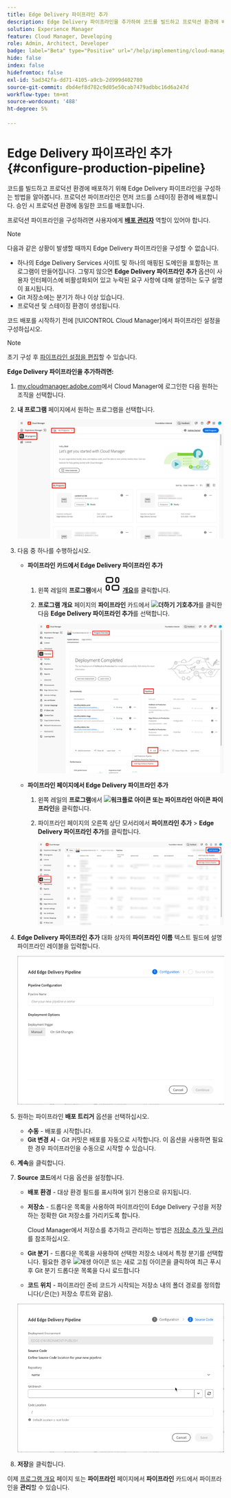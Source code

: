 ```yaml
---
title: Edge Delivery 파이프라인 추가
description: Edge Delivery 파이프라인을 추가하여 코드를 빌드하고 프로덕션 환경에 배포하는 방법을 알아봅니다.
solution: Experience Manager
feature: Cloud Manager, Developing
role: Admin, Architect, Developer
badge: label="Beta" type="Positive" url="/help/implementing/cloud-manager/release-notes/current.md#gitlab-bitbucket"
hide: false
index: false
hidefromtoc: false
exl-id: 5ad342fa-dd71-4105-a9cb-2d999d402780
source-git-commit: dbd4ef8d782c9d05e50cab7479adbbc16d6a247d
workflow-type: tm+mt
source-wordcount: '488'
ht-degree: 5%

---
```


# Edge Delivery 파이프라인 추가 {#configure-production-pipeline}

코드를 빌드하고 프로덕션 환경에 배포하기 위해 Edge Delivery 파이프라인을 구성하는 방법을 알아봅니다. 프로덕션 파이프라인은 먼저 코드를 스테이징 환경에 배포합니다. 승인 시 프로덕션 환경에 동일한 코드를 배포합니다.

프로덕션 파이프라인을 구성하려면 사용자에게 **[배포 관리자](/help/onboarding/cloud-manager-introduction.md#role-based-permissions)** 역할이 있어야 합니다.

>[!NOTE]
>
>다음과 같은 상황이 발생할 때까지 Edge Delivery 파이프라인을 구성할 수 없습니다.
>
>* 하나의 Edge Delivery Services 사이트 및 하나의 매핑된 도메인을 포함하는 프로그램이 만들어집니다. 그렇지 않으면 **Edge Delivery 파이프라인 추가** 옵션이 사용자 인터페이스에 비활성화되어 있고 누락된 요구 사항에 대해 설명하는 도구 설명이 표시됩니다.
>* Git 저장소에는 분기가 하나 이상 있습니다.
>* 프로덕션 및 스테이징 환경이 생성됩니다.

<!-- CMGR‑69680 -->


코드 배포를 시작하기 전에 [!UICONTROL Cloud Manager]에서 파이프라인 설정을 구성하십시오.

>[!NOTE]
>
>초기 구성 후 [파이프라인 설정을 편집](managing-pipelines.md)할 수 있습니다.

**Edge Delivery 파이프라인을 추가하려면:**

1. [my.cloudmanager.adobe.com](https://my.cloudmanager.adobe.com/)에서 Cloud Manager에 로그인한 다음 원하는 조직을 선택합니다.

1. **내 프로그램** 페이지에서 원하는 프로그램을 선택합니다.

   ![Cloud Manager의 내 프로그램 페이지](/help/implementing/cloud-manager/configuring-pipelines/assets/my-programs.png)

1. 다음 중 하나를 수행하십시오.

   * **파이프라인 카드에서 Edge Delivery 파이프라인 추가**

      1. 왼쪽 레일의 **프로그램**&#x200B;에서 **![개요 아이콘](/help/implementing/cloud-manager/configuring-pipelines/assets/overview.svg) [개요](/help/implementing/cloud-manager/navigation.md#my-programs)**&#x200B;를 클릭합니다.
      1. **프로그램 개요** 페이지의 **파이프라인** 카드에서 **![더하기 기호](https://spectrum.adobe.com/static/icons/workflow_18/Smock_Add_18_N.svg)추가**&#x200B;를 클릭한 다음 **Edge Delivery 파이프라인 추가**&#x200B;를 선택합니다.

         ![프로그램 개요 페이지의 파이프라인 카드](/help/implementing/cloud-manager/configuring-pipelines/assets/pipelinescard-add-ed-pipeline.png)

   * **파이프라인 페이지에서 Edge Delivery 파이프라인 추가**

      1. 왼쪽 레일의 **프로그램**&#x200B;에서 **![워크플로 아이콘 또는 파이프라인 아이콘](https://spectrum.adobe.com/static/icons/workflow_18/Smock_Workflow_18_N.svg) 파이프라인**&#x200B;을 클릭합니다.
      1. 파이프라인 페이지의 오른쪽 상단 모서리에서 **파이프라인 추가** > **Edge Delivery 파이프라인 추가**&#x200B;를 클릭합니다.

         ![파이프라인 추가 단추가 있는 파이프라인 페이지](/help/implementing/cloud-manager/configuring-pipelines/assets/pipelinespage-add-ed-pipeline.png)

1. **Edge Delivery 파이프라인 추가** 대화 상자의 **파이프라인 이름** 텍스트 필드에 설명 파이프라인 레이블을 입력합니다.

   ![Edge Delivery 파이프라인 추가 대화 상자](/help/implementing/cloud-manager/configuring-pipelines/assets/add-edge-delivery-pipeline-configuration.png)

1. 원하는 파이프라인 **배포 트리거** 옵션을 선택하십시오.

   * **수동** - 배포를 시작합니다.
   * **Git 변경 시** - Git 커밋은 배포를 자동으로 시작합니다. 이 옵션을 사용하면 필요한 경우 파이프라인을 수동으로 시작할 수 있습니다.

1. **계속**&#x200B;을 클릭합니다.

1. **Source 코드**&#x200B;에서 다음 옵션을 설정합니다.

   * **배포 환경** - 대상 환경 필드를 표시하며 읽기 전용으로 유지됩니다.

   * **저장소** - 드롭다운 목록을 사용하여 파이프라인이 Edge Delivery 구성을 저장하는 정확한 Git 저장소를 가리키도록 합니다.

     Cloud Manager에서 저장소를 추가하고 관리하는 방법은 [저장소 추가 및 관리](/help/implementing/cloud-manager/managing-code/managing-repositories.md)를 참조하십시오.

   * **Git 분기** - 드롭다운 목록을 사용하여 선택한 저장소 내에서 특정 분기를 선택합니다. 필요한 경우 ![재생 아이콘 또는 새로 고침 아이콘](https://spectrum.adobe.com/static/icons/workflow_18/Smock_Refresh_18_N.svg)을 클릭하여 최근 푸시 후 Git 분기 드롭다운 목록을 다시 로드합니다
   * **코드 위치** - 파이프라인 준비 코드가 시작되는 저장소 내의 폴더 경로를 정의합니다(`/`은(는) 저장소 루트와 같음).

   ![파이프라인 구성](/help/implementing/cloud-manager/configuring-pipelines/assets/add-edge-delivery-pipeline-sourcecode.png)

1. **저장**&#x200B;을 클릭합니다.

이제 [프로그램 개요](managing-pipelines.md) 페이지 또는 **파이프라인** 페이지에서 **파이프라인** 카드에서 파이프라인을 **관리**&#x200B;할 수 있습니다.
